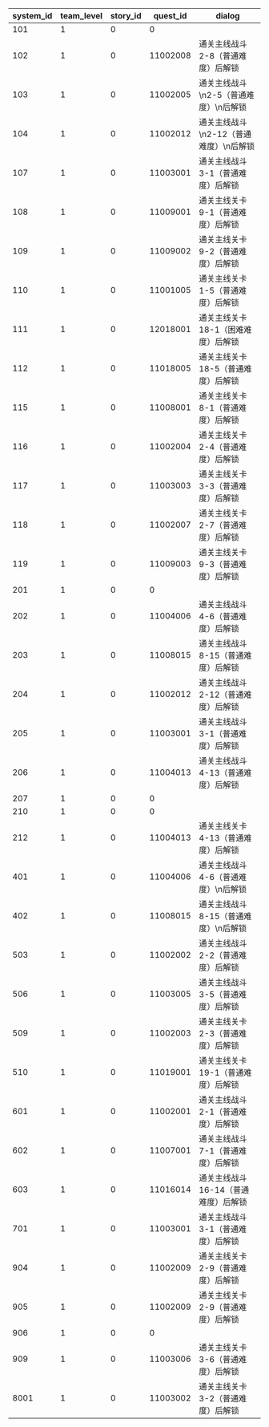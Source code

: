 |system_id|team_level|story_id|quest_id|dialog|
| --- | --- | --- | --- | --- |
|101|1|0|0||
|102|1|0|11002008|通关主线战斗2-8（普通难度）后解锁|
|103|1|0|11002005|通关主线战斗\n2-5（普通难度）\n后解锁|
|104|1|0|11002012|通关主线战斗\n2-12（普通难度）\n后解锁|
|107|1|0|11003001|通关主线战斗3-1（普通难度）后解锁|
|108|1|0|11009001|通关主线关卡9-1（普通难度）后解锁|
|109|1|0|11009002|通关主线关卡9-2（普通难度）后解锁|
|110|1|0|11001005|通关主线关卡1-5（普通难度）后解锁|
|111|1|0|12018001|通关主线关卡18-1（困难难度）后解锁|
|112|1|0|11018005|通关主线关卡18-5（普通难度）后解锁|
|115|1|0|11008001|通关主线关卡8-1（普通难度）后解锁|
|116|1|0|11002004|通关主线关卡2-4（普通难度）后解锁|
|117|1|0|11003003|通关主线关卡3-3（普通难度）后解锁|
|118|1|0|11002007|通关主线关卡2-7（普通难度）后解锁|
|119|1|0|11009003|通关主线关卡9-3（普通难度）后解锁|
|201|1|0|0||
|202|1|0|11004006|通关主线战斗4-6（普通难度）后解锁|
|203|1|0|11008015|通关主线战斗8-15（普通难度）后解锁|
|204|1|0|11002012|通关主线战斗2-12（普通难度）后解锁|
|205|1|0|11003001|通关主线战斗3-1（普通难度）后解锁|
|206|1|0|11004013|通关主线战斗4-13（普通难度）后解锁|
|207|1|0|0||
|210|1|0|0||
|212|1|0|11004013|通关主线关卡4-13（普通难度）后解锁|
|401|1|0|11004006|通关主线战斗4-6（普通难度）\n后解锁|
|402|1|0|11008015|通关主线战斗8-15（普通难度）\n后解锁|
|503|1|0|11002002|通关主线战斗2-2（普通难度）后解锁|
|506|1|0|11003005|通关主线战斗3-5（普通难度）后解锁|
|509|1|0|11002003|通关主线关卡2-3（普通难度）后解锁|
|510|1|0|11019001|通关主线关卡19-1（普通难度）后解锁|
|601|1|0|11002001|通关主线战斗2-1（普通难度）后解锁|
|602|1|0|11007001|通关主线战斗7-1（普通难度）后解锁|
|603|1|0|11016014|通关主线战斗16-14（普通难度）后解锁|
|701|1|0|11003001|通关主线战斗3-1（普通难度）后解锁|
|904|1|0|11002009|通关主线关卡2-9（普通难度）后解锁|
|905|1|0|11002009|通关主线关卡2-9（普通难度）后解锁|
|906|1|0|0||
|909|1|0|11003006|通关主线关卡3-6（普通难度）后解锁|
|8001|1|0|11003002|通关主线关卡3-2（普通难度）后解锁|
